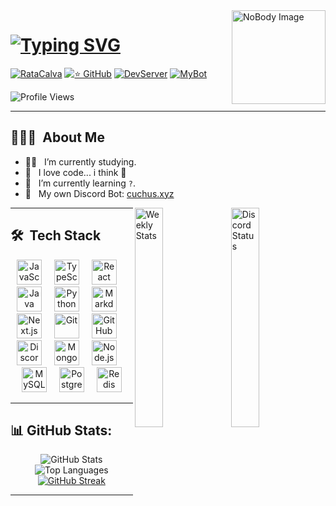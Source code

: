 <img width="150" height="150" align="right" style="margin-left: 15px;" alt="NoBody Image" src="https://images-ext-1.discordapp.net/external/KS3JwY0Nv97KAMXxWxqjnSY6eAU73im6HTo1Ow_BrbU/https/i.imgur.com/jlwmYiph.jpg">

# [![Typing SVG](https://readme-typing-svg.herokuapp.com?font=Fira+Code&weight=900&size=41&pause=1000&color=F7E50E&width=450&height=70&lines=Hey!+I'm+NoBody!+;Welcome+To+My+GitHub)](https://git.io/typing-svg) 

[![RataCalva](https://custom-icon-badges.demolab.com/badge/-RataCalva-yellow?style=for-the-badge&logo=heart&logoColor=red)](https://github.com/NoBody-UU)
[![⭐ GitHub](https://img.shields.io/github/stars/NoBody-UU?style=social)](https://github.com/stars/NoBody-UU)
[![DevServer](https://discordapp.com/api/guilds/644672989014523940/widget.png?style=shield)](https://discord.gg/FMbXwGPJGm)
[![MyBot](https://badgen.net/badge/icon/MyBot/yellow?icon=dependabot&label)](https://dsc.gg/cuchus)

<p align="left">
  <img src="https://komarev.com/ghpvc/?username=NoBody-UU&label=Profile%20views&color=0e75b6&style=flat" alt="Profile Views" />
</p>

---

## 👨🏻‍💻 &nbsp;About Me 
- 👨‍💻 &nbsp; I’m currently studying.
- 💬 &nbsp; I love code... i think 🐒
- 🌱 &nbsp; I’m currently learning `?`.
- 🎈 &nbsp; My own Discord Bot: [cuchus.xyz](https://cuchus.xyz)

<a href="https://discord.com/users/838338447932391436" target="_blank">
	<img align="right" alt="Discord Status" src="https://lanyard.cnrad.dev/api/838338447932391436?bg=1f1f1f&borderRadius=5px" width="30%">
</a>
<a href="https://wakatime.com/@NoBody" target="_blank">
	<img align="right" alt="Weekly Stats" src="https://github-readme-stats.vercel.app/api/wakatime?username=NoBody&border_radius=5px&theme=dark&bg_color=1f1f1f&border_color=1f1f1f&icon_color=58a6ff&show_icons=true&disable_animations=true&custom_title=NoBody%20Stats%20🎈:" width="30%">
</a>

---

## 🛠 &nbsp;Tech Stack

<div align="center">
  <img src="https://cdn.jsdelivr.net/gh/devicons/devicon/icons/javascript/javascript-original.svg" height="40" alt="JavaScript" />
  <img width="12" />
  <img src="https://cdn.jsdelivr.net/gh/devicons/devicon/icons/typescript/typescript-plain.svg" height="40" alt="TypeScript" />
  <img width="12" />
  <img src="https://cdn.jsdelivr.net/gh/devicons/devicon/icons/react/react-original.svg" height="40" alt="React" />
  <img width="12" />
  <img src="https://cdn.jsdelivr.net/gh/devicons/devicon/icons/java/java-original.svg" height="40" alt="Java" />
  <img width="12" />
  <img src="https://cdn.jsdelivr.net/gh/devicons/devicon/icons/python/python-original.svg" height="40" alt="Python" />
  <img width="12" />
  <img src="https://cdn.jsdelivr.net/gh/devicons/devicon/icons/markdown/markdown-original.svg" height="40" alt="Markdown" />
  <img width="12" />
  <img src="https://cdn.jsdelivr.net/gh/devicons/devicon/icons/nextjs/nextjs-original.svg" height="40" alt="Next.js" />
  <img width="12" />
  <img src="https://cdn.jsdelivr.net/gh/devicons/devicon/icons/git/git-original.svg" height="40" alt="Git" />
  <img width="12" />
  <img src="https://cdn.jsdelivr.net/gh/devicons/devicon/icons/github/github-original.svg" height="40" alt="GitHub" />
  <img width="12" />
  <img src="https://cdn.jsdelivr.net/gh/devicons/devicon/icons/discordjs/discordjs-original.svg" height="40" alt="Discord.js" />
  <img width="12" />
  <img src="https://cdn.jsdelivr.net/gh/devicons/devicon/icons/mongodb/mongodb-original.svg" height="40" alt="MongoDB" />
  <img width="12" />
  <img src="https://cdn.jsdelivr.net/gh/devicons/devicon/icons/nodejs/nodejs-original.svg" height="40" alt="Node.js" />
  <img width="12" />
  <img src="https://cdn.jsdelivr.net/gh/devicons/devicon/icons/mysql/mysql-original.svg" height="40" alt="MySQL" />
  <img width="12" />
  <img src="https://cdn.jsdelivr.net/gh/devicons/devicon/icons/postgresql/postgresql-original.svg" height="40" alt="PostgreSQL" />
  <img width="12" />
  <img src="https://cdn.jsdelivr.net/gh/devicons/devicon/icons/redis/redis-original.svg" height="40" alt="Redis" />
</div>

---

## 📊 GitHub Stats:

<div align="center">
  <img src="https://github-readme-stats.vercel.app/api?username=NoBody-UU&theme=dark&hide_border=false&include_all_commits=false&count_private=false" alt="GitHub Stats" />
  <br/>
  <img src="https://github-readme-stats.vercel.app/api/top-langs/?username=NoBody-UU&theme=dark&hide_border=false&include_all_commits=false&count_private=false&layout=compact" alt="Top Languages" />
  <br/>
  <a href="https://git.io/streak-stats">
    <img src="https://github-readme-streak-stats.herokuapp.com?user=NoBody-UU&theme=dark&date_format=M%20j%5B%2C%20Y%5D&mode=weekly&card_width=490" alt="GitHub Streak" />
  </a>
</div>

---
